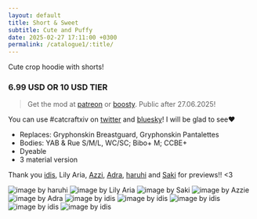 ```yaml
---
layout: default
title: Short & Sweet
subtitle: Cute and Puffy
date: 2025-02-27 17:11:00 +0300
permalink: /catalogue1/:title/
---
```


Cute crop hoodie with shorts!

### 6.99 USD OR 10 USD TIER

> Get the mod at [patreon] or [boosty]. Public after 27.06.2025!

You can use #catcraftxiv on [twitter] and [bluesky]! I will be glad to see❤️

- Replaces: Gryphonskin Breastguard, Gryphonskin Pantalettes
- Bodies: YAB & Rue S/M/L, WC/SC; Bibo+ M; CCBE+ 
- Dyeable
- 3 material version

Thank you [idis], Lily Aria, [Azzi], [Adra], [haruhi] and [Saki] for previews!! <3

<img src="/catalogue/assets/images/short-and-sweet/2025-02-27_02-06-09-243_TRUEREALISM_-_Base.jpg" title="image by haruhi"/>
<img src="/catalogue/assets/images/short-and-sweet/TRUEREALISM_-_DT.jpg" title="image by Lily Aria"/>
<img src="/catalogue/assets/images/short-and-sweet/2025-02-27_20-01-00-080_Sakis_Night_Equalizer2.jpg" title="image by Saki"/>
<img src="/catalogue/assets/images/short-and-sweet/ffxiv_dx11_2025-02-26_16-49-12EDITED.jpg" title="image by Azzie"/>
<img src="/catalogue/assets/images/short-and-sweet/ffxiv_dx11_2025-02-26_14-49-11.jpg" title="image by Adra"/>
<img src="/catalogue/assets/images/short-and-sweet/image (1).jpg" title="image by idis"/>
<img src="/catalogue/assets/images/short-and-sweet/ffxiv_dx11_2025-02-26_15-08-25.jpg" title="image by idis"/>
<img src="/catalogue/assets/images/short-and-sweet/image.jpg" title="image by idis"/>
<img src="/catalogue/assets/images/short-and-sweet/ffxiv_dx11_2025-02-27_15-01-24.jpg" title="image by idis"/>
<img src="/catalogue/assets/images/short-and-sweet/cover.jpg" title="image by idis"/>

[twitter]: https://x.com/hashtag/catcraftxiv?src=hashtag_click
[bluesky]: https://bsky.app/hashtag/catcraftxiv
[patreon]:  https://www.patreon.com/posts/short-sweet-123225079
[boosty]: https://boosty.to/miaumori/posts/beb69cad-7517-488d-a688-5d1e2f1f98b3
[idis]: https://x.com/idisxiv
[Azzi]: https://x.com/AzziXiko
[Adra]: https://x.com/yourfav_vierelf
[haruhi]: https://x.com/haruhixiv
[Saki]: https://x.com/PhotosmithSaki
